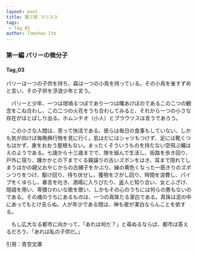 ```yaml
---
layout: post
title: 第三部 マリユス
tags:
 - Tag_03
author: Tomohau Ito
---
```


### 第一編 パリーの微分子  
#### Tag_03

  パリーは一つの子供を持ち、森は一つの小鳥を持っている。その小鳥を雀すずめと言い、その子供を浮浪少年と言う。  

　パリーと少年、一つは坩堝るつぼであり一つは曙あけぼのであるこの二つの観念をこね合わし、この二つの火花をうち合わしてみると、それから一つの小さな存在がほとばしり出る。ホムンチオ（小人）とプラウツスは言うであろう。  

　この小さな人間は、至って快活である。彼らは毎日の食事もしていない、しかも気が向けば毎晩興行物を見に行く。肌はだにはシャツもつけず、足には靴くつもはかず、身をおおう屋根もない。まったくそういうものを持たない空飛ぶ蠅はえのようである。七歳から十三歳までで、隊を組んで生活し、街路を歩き回り、戸外に宿り、踵かかとの下までくる親譲りの古いズボンをはき、耳まで隠れてしまうほかの親父おやじからの古帽子をかぶり、縁の黄色くなった一筋きりのズボンつりをつけ、駆け回り、待ち伏せし、獲物をさがし回り、時間を浪費し、パイプをくゆらし、暴言を吐き、酒場に入りびたり、盗人と知り合い、女とふざけ、隠語を用い、卑猥ひわいな歌を歌い、しかもその心のうちには何らの悪もないのである。その魂のうちにあるものは、一つの真珠たる潔白である。真珠は泥の中にあってもとけ去らぬ。人が年少である間は、神も彼が潔白ならんことを欲する。  

　もし広大なる都市に向かって、「あれは何だ？」と尋ぬるならば、都市は答えるだろう、「あれは私の子供だ。」  

引用：青空文庫

